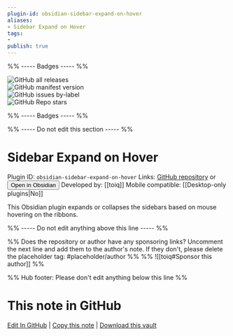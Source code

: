 ```yaml
---
plugin-id: obsidian-sidebar-expand-on-hover
aliases:
- Sidebar Expand on Hover
tags: 
- 
publish: true
---
```


%% ----- Badges ----- %%

![GitHub all releases](https://img.shields.io/github/downloads/toiq/obsidian-sidebar-expand-on-hover/total?color=573E7A&logo=github&style=for-the-badge)   
![GitHub manifest version](https://img.shields.io/github/manifest-json/v/toiq/obsidian-sidebar-expand-on-hover?color=573E7A&logo=github&style=for-the-badge)   
![GitHub issues by-label](https://img.shields.io/github/issues/toiq/obsidian-sidebar-expand-on-hover/help%20wanted?color=573E7A&logo=github&style=for-the-badge)   
![GitHub Repo stars](https://img.shields.io/github/stars/toiq/obsidian-sidebar-expand-on-hover?color=573E7A&logo=github&style=for-the-badge)

%% ----- Badges ----- %%

%% ----- Do not edit this section ----- %%

# Sidebar Expand on Hover

Plugin ID: `obsidian-sidebar-expand-on-hover`
Links: [GitHub repository](https://github.com/toiq/obsidian-sidebar-expand-on-hover) or [<button id=HH>Open in Obsidian</button>](obsidian://goto-plugin?id=obsidian-sidebar-expand-on-hover)
Developed by: [[toiq]]
Mobile compatible: [[Desktop-only plugins|No]]

This Obsidian plugin expands or collapses the sidebars based on mouse hovering on the ribbons.

%% ----- Do not edit anything above this line ----- %% 

%% Does the repository or author have any sponsoring links? Uncomment the next line and add them to the author's note. If they don't, please delete the placeholder tag: #placeholder/author %%
%% ![[toiq#Sponsor this author]] %%

%% Hub footer: Please don't edit anything below this line %%

# This note in GitHub

<span class="git-footer">[Edit In GitHub](https://github.dev/obsidian-community/obsidian-hub/blob/main/02%20-%20Community%20Expansions/02.05%20All%20Community%20Expansions/Plugins/obsidian-sidebar-expand-on-hover.md "git-hub-edit-note") | [Copy this note](https://raw.githubusercontent.com/obsidian-community/obsidian-hub/main/02%20-%20Community%20Expansions/02.05%20All%20Community%20Expansions/Plugins/obsidian-sidebar-expand-on-hover.md "git-hub-copy-note") | [Download this vault](https://github.com/obsidian-community/obsidian-hub/archive/refs/heads/main.zip "git-hub-download-vault") </span>
